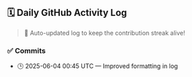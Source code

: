 ## 🗓️ Daily GitHub Activity Log

> 🤖 Auto-updated log to keep the contribution streak alive!

### ✅ Commits

- 🕒 2025-06-04 00:45 UTC — Improved formatting in log

